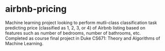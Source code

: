 # airbnb-pricing
Machine learning project looking to perform mutli-class classification task predicting price (classified as 1, 2, 3, or 4) of Airbnb listing based on features such as number of bedrooms, number of bathrooms, etc. Completed as course final project in Duke CS671: Theory and Algorithms of Machine Learning.
